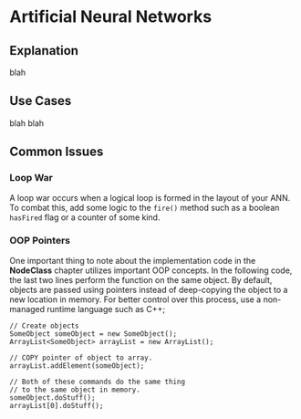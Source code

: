# Artificial Neural Networks
## Explanation
blah
## Use Cases
blah blah
## Common Issues
### Loop War
A loop war occurs when a logical loop is formed in the layout of your ANN. To combat this, add some logic to the `fire()` method such as a boolean `hasFired` flag or a counter of some kind.
### OOP Pointers
One important thing to note about the implementation code in the **NodeClass** chapter utilizes important OOP concepts. In the following code, the last two lines perform the function on the same object. By default, objects are passed using pointers instead of deep-copying the object to a new location in memory. For better control over this process, use a non-managed runtime language such as C++;

```
// Create objects
SomeObject someObject = new SomeObject();
ArrayList<SomeObject> arrayList = new ArrayList();

// COPY pointer of object to array.
arrayList.addElement(someObject);

// Both of these commands do the same thing
// to the same object in memory.
someObject.doStuff();
arrayList[0].doStuff();
```